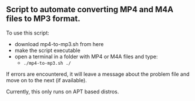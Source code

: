 ## Script to automate converting MP4 and M4A files to MP3 format.

To use this script:
  * download mp4-to-mp3.sh from here
  * make the script executable
  * open a terminal in a folder with MP4 or M4A files and type:
    - `./mp4-to-mp3.sh ./`

If errors are encountered, it will leave a message about the problem file and move on to the next (if available).

Currently, this only runs on APT based distros.
